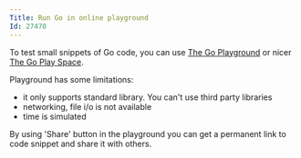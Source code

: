 ```yaml
---
Title: Run Go in online playground
Id: 27470
---
```

To test small snippets of Go code, you can use [The Go Playground](https://play.golang.org) or nicer [The Go Play Space](https://goplay.space/).

Playground has some limitations:
* it only supports standard library. You can't use third party libraries
* networking, file i/o is not available
* time is simulated

By using 'Share' button in the playground you can get a permanent link to code snippet and share it with others.